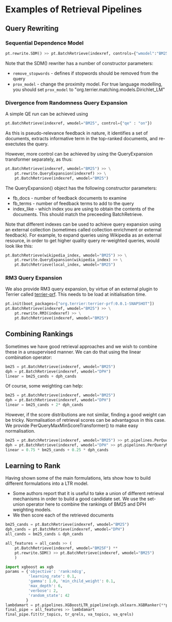 # Examples of Retrieval Pipelines

## Query Rewriting 

### Sequential Dependence Model


```python
pt.rewrite.SDM() >> pt.BatchRetrieve(indexref, controls={"wmodel":"BM25"})
```

Note that the SDM() rewriter has a number of constructor parameters:
 - `remove_stopwords` - defines if stopwords should be removed from the query
 - `prox_model` - change the proximity model. For true language modelling, you should set `prox_model` to "org.terrier.matching.models.Dirichlet_LM"


### Divergence from Randomness Query Expansion

A simple QE run can be achieved using
```python
pt.BatchRetrieve(indexref, wmodel="BM25", control={"qe" : "on"})
```

As this is pseudo-relevance feedback in nature, it identifies a set of documents, extracts informative term in the top-ranked documents, and re-exectutes the query.

However, more control can be achieved by using the QueryExpansion transformer separately, as thus:
```python
pt.BatchRetrieve(indexref, wmodel="BM25") >> \
    pt.rewrite.QueryExpansion(indexref) >> \
    pt.BatchRetrieve(indexref, wmodel="BM25")
```

The QueryExpansion() object has the following constructor parameters:
 - fb_docs - number of feedback documents to examine
 - fb_terms - number of feedback terms to add to the query
 - index_like - which index you are using to obtain the contents of the documents. This should match the preceeding BatchRetrieve. 

Note that different indexes can be used to achieve query expansion using an external collection (sometimes called collection enrichment or external feedback).  For example, to expand queries using Wikipedia as an external resource, in order to get higher quality query re-weighted queries, would look like this:

```python
pt.BatchRetrieve(wikipedia_index, wmodel="BM25") >> \
    pt.rewrite.QueryExpansion(wikipedia_index) >> \
    pt.BatchRetrieve(local_index, wmodel="BM25")
```

### RM3 Query Expansion

We also provide RM3 query expansion, by virtue of an external plugin to Terrier called [terrier-prf](https://github.com/terrierteam/terrier-prf). This needs to be load at initialisation time.

```python
pt.init(boot_packages=["org.terrier:terrier-prf:0.0.1-SNAPSHOT"])
pt.BatchRetrieve(indexref, wmodel="BM25") >> \
    pt.rewrite.RM3(indexref) >> \
    pt.BatchRetrieve(indexref, wmodel="BM25")
```
## Combining Rankings

Sometimes we have good retrieval approaches and we wish to combine these in a unsupervised manner. We can do that using the linear combination operator:
```python
bm25 = pt.BatchRetrieve(indexref, wmodel="BM25")
dph = pt.BatchRetrieve(indexref, wmodel="DPH")
linear = bm25_cands + dph_cands
```

Of course, some weighting can help:
```python
bm25 = pt.BatchRetrieve(indexref, wmodel="BM25")
dph = pt.BatchRetrieve(indexref, wmodel="DPH")
linear = bm25_cands + 2* dph_cands
```

However, if the score distributions are not similar, finding a good weight can be tricky. Normalisation of retrieval scores can be advantagous in this case. We provide PerQueryMaxMinScoreTransformer() to make easy normalisation.

```python
bm25 = pt.BatchRetrieve(indexref, wmodel="BM25") >> pt.pipelines.PerQueryMaxMinScoreTransformer()
dph = pt.BatchRetrieve(indexref, wmodel="DPH" >> pt.pipelines.PerQueryMaxMinScoreTransformer()
linear = 0.75 * bm25_cands + 0.25 * dph_cands
```


## Learning to Rank

Having shown some of the main formulations, lets show how to build different formulations into a LTR model.
 - Some authors report that it is useful to take a union of different retrieval mechanisms in order to build a good candidate set. We use the set-union operator here to combine the rankings of BM25 and DPH weighting models.
 - We then score each of the retrieved documents 

```python
bm25_cands = pt.BatchRetrieve(indexref, wmodel="BM25")
dph_cands = pt.BatchRetrieve(indexref, wmodel="DPH")
all_cands = bm25_cands & dph_cands

all_features = all_cands >> (  
    pt.BatchRetrieve(indexref, wmodel="BM25F") **
    pt.rewrite.SDM() >> pt.BatchRetrieve(indexref, wmodel="BM25")
    )

import xgboost as xgb
params = {'objective': 'rank:ndcg', 
          'learning_rate': 0.1, 
          'gamma': 1.0, 'min_child_weight': 0.1,
          'max_depth': 6,
          'verbose': 2,
          'random_state': 42 
         }
lambdamart = pt.pipelines.XGBoostLTR_pipeline(xgb.sklearn.XGBRanker(**params))
final_pipe = all_features >> lambdamart
final_pipe.fit(tr_topics, tr_qrels, va_topics, va_qrels)

```


